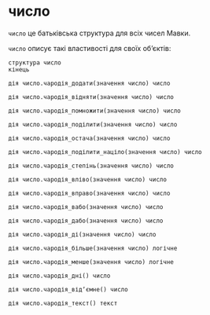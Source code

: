 # число

`число` <keyword>це</keyword> батьківська структура для всіх чисел <subject>Мавки</subject>.

`число` описує такі властивості для своїх обʼєктів:

```мавка
структура число
кінець
```

```мавка
дія число.чародія_додати(значення число) число
```

```мавка
дія число.чародія_відняти(значення число) число
```

```мавка
дія число.чародія_помножити(значення число) число
```

```мавка
дія число.чародія_поділити(значення число) число
```

```мавка
дія число.чародія_остача(значення число) число
```

```мавка
дія число.чародія_поділити_націло(значення число) число
```

```мавка
дія число.чародія_степінь(значення число) число
```

```мавка
дія число.чародія_вліво(значення число) число
```

```мавка
дія число.чародія_вправо(значення число) число
```

```мавка
дія число.чародія_вабо(значення число) число
```

```мавка
дія число.чародія_дабо(значення число) число
```

```мавка
дія число.чародія_ді(значення число) число
```

```мавка
дія число.чародія_більше(значення число) логічне
```

```мавка
дія число.чародія_менше(значення число) логічне
```

```мавка
дія число.чародія_дні() число
```

```мавка
дія число.чародія_відʼємне() число
```

```мавка
дія число.чародія_текст() текст
```
